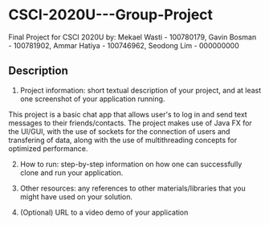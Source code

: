 # CSCI-2020U---Group-Project

Final Project for CSCI 2020U by: Mekael Wasti - 100780179, Gavin Bosman - 100781902, Ammar Hatiya - 100746962, Seodong Lim - 000000000

## Description


1. Project  information:  short  textual  description  of  your  project,  and  at  least  one 
screenshot of your application running. 

This project is a basic chat app that allows user's to log in and send text messages to their friends/contacts.
The project makes use of Java FX for the UI/GUI, with the use of sockets for the connection of users and transfering 
of data, along with the use of multithreading concepts for optimized performance. 




2. How to run: step-by-step  information on how one can successfully clone and run 
your application. 


3. Other  resources:  any  references  to  other  materials/libraries  that  you  might  have 
used on your solution. 


4. (Optional) URL to a video demo of your application 
